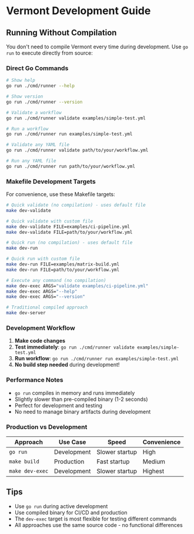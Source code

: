 # Vermont Development Guide

## Running Without Compilation

You don't need to compile Vermont every time during development. Use `go run` to execute directly from source:

### Direct Go Commands

```bash
# Show help
go run ./cmd/runner --help

# Show version  
go run ./cmd/runner --version

# Validate a workflow
go run ./cmd/runner validate examples/simple-test.yml

# Run a workflow
go run ./cmd/runner run examples/simple-test.yml

# Validate any YAML file
go run ./cmd/runner validate path/to/your/workflow.yml

# Run any YAML file
go run ./cmd/runner run path/to/your/workflow.yml
```

### Makefile Development Targets

For convenience, use these Makefile targets:

```bash
# Quick validate (no compilation) - uses default file
make dev-validate

# Quick validate with custom file
make dev-validate FILE=examples/ci-pipeline.yml
make dev-validate FILE=path/to/your/workflow.yml

# Quick run (no compilation) - uses default file
make dev-run

# Quick run with custom file
make dev-run FILE=examples/matrix-build.yml
make dev-run FILE=path/to/your/workflow.yml

# Execute any command (no compilation)
make dev-exec ARGS="validate examples/ci-pipeline.yml"
make dev-exec ARGS="--help"
make dev-exec ARGS="--version"

# Traditional compiled approach
make dev-server
```

### Development Workflow

1. **Make code changes**
2. **Test immediately**: `go run ./cmd/runner validate examples/simple-test.yml`
3. **Run workflow**: `go run ./cmd/runner run examples/simple-test.yml`
4. **No build step needed** during development!

### Performance Notes

- `go run` compiles in memory and runs immediately
- Slightly slower than pre-compiled binary (1-2 seconds)
- Perfect for development and testing
- No need to manage binary artifacts during development

### Production vs Development

| Approach | Use Case | Speed | Convenience |
|----------|----------|-------|-------------|
| `go run` | Development | Slower startup | High |
| `make build` | Production | Fast startup | Medium |
| `make dev-exec` | Development | Slower startup | Highest |

## Tips

- Use `go run` during active development
- Use compiled binary for CI/CD and production
- The `dev-exec` target is most flexible for testing different commands
- All approaches use the same source code - no functional differences
